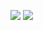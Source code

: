 ![](https://raw.githubusercontent.com/ReionChan/github-stats/blob/master/generated/overview.svg)
![](https://raw.githubusercontent.com/ReionChan/github-stats/blob/master/generated/languages.svg)
